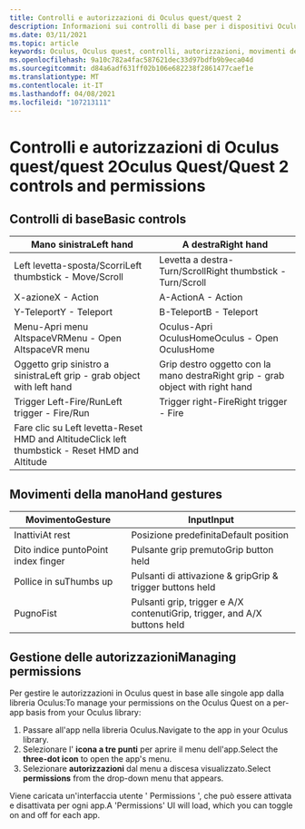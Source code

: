 ```yaml
---
title: Controlli e autorizzazioni di Oculus quest/quest 2
description: Informazioni sui controlli di base per i dispositivi Oculus quest e quest 2, sulla gestione delle autorizzazioni e sull'uso dei movimenti della mano.
ms.date: 03/11/2021
ms.topic: article
keywords: Oculus, Oculus quest, controlli, autorizzazioni, movimenti della mano
ms.openlocfilehash: 9a10c782a4fac587621dec33d97bdfb9b9eca04d
ms.sourcegitcommit: d84a6adf631ff02b106e682238f2861477caef1e
ms.translationtype: MT
ms.contentlocale: it-IT
ms.lasthandoff: 04/08/2021
ms.locfileid: "107213111"
---
```

# <a name="oculus-questquest-2-controls-and-permissions"></a><span data-ttu-id="2c058-104">Controlli e autorizzazioni di Oculus quest/quest 2</span><span class="sxs-lookup"><span data-stu-id="2c058-104">Oculus Quest/Quest 2 controls and permissions</span></span>

## <a name="basic-controls"></a><span data-ttu-id="2c058-105">Controlli di base</span><span class="sxs-lookup"><span data-stu-id="2c058-105">Basic controls</span></span>

<!-- Missing images -->

| <span data-ttu-id="2c058-106">Mano sinistra</span><span class="sxs-lookup"><span data-stu-id="2c058-106">Left hand</span></span> | <span data-ttu-id="2c058-107">A destra</span><span class="sxs-lookup"><span data-stu-id="2c058-107">Right hand</span></span> |
|---|---|
| <span data-ttu-id="2c058-108">Left levetta-sposta/Scorri</span><span class="sxs-lookup"><span data-stu-id="2c058-108">Left thumbstick - Move/Scroll</span></span> | <span data-ttu-id="2c058-109">Levetta a destra-Turn/Scroll</span><span class="sxs-lookup"><span data-stu-id="2c058-109">Right thumbstick - Turn/Scroll</span></span> |
| <span data-ttu-id="2c058-110">X-azione</span><span class="sxs-lookup"><span data-stu-id="2c058-110">X - Action</span></span> | <span data-ttu-id="2c058-111">A-Action</span><span class="sxs-lookup"><span data-stu-id="2c058-111">A - Action</span></span> |
| <span data-ttu-id="2c058-112">Y-Teleport</span><span class="sxs-lookup"><span data-stu-id="2c058-112">Y - Teleport</span></span> | <span data-ttu-id="2c058-113">B-Teleport</span><span class="sxs-lookup"><span data-stu-id="2c058-113">B - Teleport</span></span> |
| <span data-ttu-id="2c058-114">Menu-Apri menu AltspaceVR</span><span class="sxs-lookup"><span data-stu-id="2c058-114">Menu - Open AltspaceVR menu</span></span> | <span data-ttu-id="2c058-115">Oculus-Apri OculusHome</span><span class="sxs-lookup"><span data-stu-id="2c058-115">Oculus - Open OculusHome</span></span> |
| <span data-ttu-id="2c058-116">Oggetto grip sinistro a sinistra</span><span class="sxs-lookup"><span data-stu-id="2c058-116">Left grip - grab object with left hand</span></span> | <span data-ttu-id="2c058-117">Grip destro oggetto con la mano destra</span><span class="sxs-lookup"><span data-stu-id="2c058-117">Right grip - grab object with right hand</span></span> |
| <span data-ttu-id="2c058-118">Trigger Left-Fire/Run</span><span class="sxs-lookup"><span data-stu-id="2c058-118">Left trigger - Fire/Run</span></span> | <span data-ttu-id="2c058-119">Trigger right-Fire</span><span class="sxs-lookup"><span data-stu-id="2c058-119">Right trigger - Fire</span></span> |
| <span data-ttu-id="2c058-120">Fare clic su Left levetta-Reset HMD and Altitude</span><span class="sxs-lookup"><span data-stu-id="2c058-120">Click left thumbstick - Reset HMD and Altitude</span></span> |  |

## <a name="hand-gestures"></a><span data-ttu-id="2c058-121">Movimenti della mano</span><span class="sxs-lookup"><span data-stu-id="2c058-121">Hand gestures</span></span>

| <span data-ttu-id="2c058-122">Movimento</span><span class="sxs-lookup"><span data-stu-id="2c058-122">Gesture</span></span> | <span data-ttu-id="2c058-123">Input</span><span class="sxs-lookup"><span data-stu-id="2c058-123">Input</span></span> |
|---|---|
| <span data-ttu-id="2c058-124">Inattivi</span><span class="sxs-lookup"><span data-stu-id="2c058-124">At rest</span></span> | <span data-ttu-id="2c058-125">Posizione predefinita</span><span class="sxs-lookup"><span data-stu-id="2c058-125">Default position</span></span> |
| <span data-ttu-id="2c058-126">Dito indice punto</span><span class="sxs-lookup"><span data-stu-id="2c058-126">Point index finger</span></span> | <span data-ttu-id="2c058-127">Pulsante grip premuto</span><span class="sxs-lookup"><span data-stu-id="2c058-127">Grip button held</span></span> |
| <span data-ttu-id="2c058-128">Pollice in su</span><span class="sxs-lookup"><span data-stu-id="2c058-128">Thumbs up</span></span> | <span data-ttu-id="2c058-129">Pulsanti di attivazione & grip</span><span class="sxs-lookup"><span data-stu-id="2c058-129">Grip & trigger buttons held</span></span> |
| <span data-ttu-id="2c058-130">Pugno</span><span class="sxs-lookup"><span data-stu-id="2c058-130">Fist</span></span> | <span data-ttu-id="2c058-131">Pulsanti grip, trigger e A/X contenuti</span><span class="sxs-lookup"><span data-stu-id="2c058-131">Grip, trigger, and A/X buttons held</span></span> |

## <a name="managing-permissions"></a><span data-ttu-id="2c058-132">Gestione delle autorizzazioni</span><span class="sxs-lookup"><span data-stu-id="2c058-132">Managing permissions</span></span>

<!-- Missing image -->

<span data-ttu-id="2c058-133">Per gestire le autorizzazioni in Oculus quest in base alle singole app dalla libreria Oculus:</span><span class="sxs-lookup"><span data-stu-id="2c058-133">To manage your permissions on the Oculus Quest on a per-app basis from your Oculus library:</span></span>

1. <span data-ttu-id="2c058-134">Passare all'app nella libreria Oculus.</span><span class="sxs-lookup"><span data-stu-id="2c058-134">Navigate to the app in your Oculus library.</span></span>
2. <span data-ttu-id="2c058-135">Selezionare l' **icona a tre punti** per aprire il menu dell'app.</span><span class="sxs-lookup"><span data-stu-id="2c058-135">Select the **three-dot icon** to open the app's menu.</span></span>
3. <span data-ttu-id="2c058-136">Selezionare **autorizzazioni** dal menu a discesa visualizzato.</span><span class="sxs-lookup"><span data-stu-id="2c058-136">Select **permissions** from the drop-down menu that appears.</span></span>

<span data-ttu-id="2c058-137">Viene caricata un'interfaccia utente ' Permissions ', che può essere attivata e disattivata per ogni app.</span><span class="sxs-lookup"><span data-stu-id="2c058-137">A 'Permissions' UI will load, which you can toggle on and off for each app.</span></span>